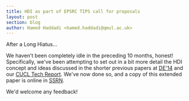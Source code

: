 ```yaml
---
title: HDI as part of EPSRC TIPS call for proposals
layout: post
section: blog
author: Hamed Haddadi <hamed.haddadi@qmul.ac.uk>
---
```


After a Long Hiatus...

We haven't been completely idle in the preceding 10 months, honest!
Specifically, we've been attempting to set out in a bit more detail the HDI
concept and ideas discussed in the shorter previous papers at [DE'14][hdi-paper]
and our [CUCL Tech Report][hdi-tr]. We've now done so, and a copy of this
extended paper is online in [SSRN][].

We'd welcome any feedback!

[hdi-paper]: http://www.cs.nott.ac.uk/~rmm/papers/pdf/de13-hdi.pdf
[hdi-tr]: http://www.cl.cam.ac.uk/techreports/UCAM-CL-TR-837.html
[ssrn]: http://ssrn.com/abstract=2508051
